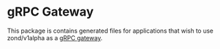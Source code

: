 # gRPC Gateway

This package is contains generated files for applications that wish to use zond/v1alpha as a
[gRPC gateway](https://github.com/grpc-ecosystem/grpc-gateway).